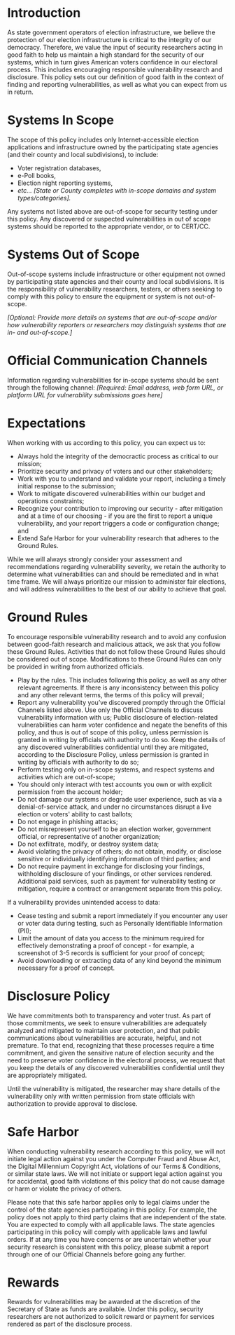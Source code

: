 # Introduction

As state government operators of election infrastructure, we believe the protection of our election infrastructure is critical to the integrity of our democracy. Therefore, we value the input of security researchers acting in good faith to help us maintain a high standard for the security of our systems, which in turn gives American voters confidence in our electoral process. This includes encouraging responsible vulnerability research and disclosure. This policy sets out our definition of good faith in the context of finding and reporting vulnerabilities, as well as what you can expect from us in return.

# Systems In Scope 

The scope of this policy includes only Internet-accessible election applications and infrastructure owned by the participating state agencies (and their county and local subdivisions), to include:
- Voter registration databases,
- e-Poll books,
- Election night reporting systems,
- *etc... [State or County completes with in-scope domains and system types/categories].*

Any systems not listed above are out-of-scope for security testing under this policy. Any discovered or suspected vulnerabilities in out of scope systems should be reported to the appropriate vendor, or to CERT/CC.

# Systems Out of Scope 

Out-of-scope systems include infrastructure or other equipment not owned by participating state agencies and their county and local subdivisions. It is the responsibility of vulnerability researchers, testers, or others seeking to comply with this policy to ensure the equipment or system is not out-of-scope.

*[Optional: Provide more details on systems that are out-of-scope and/or how vulnerability reporters or researchers may distinguish systems that are in- and out-of-scope.]*

# Official Communication Channels 

Information regarding vulnerabilities for in-scope systems should be sent through the following channel: *[Required: Email address, web form URL, or platform URL for vulnerability submissions goes here]*

# Expectations

When working with us according to this policy, you can expect us to:
- Always hold the integrity of the democractic process as critical to our mission;
- Prioritize security and privacy of voters and our other stakeholders;
- Work with you to understand and validate your report, including a timely initial response to the submission;
- Work to mitigate discovered vulnerabilities within our budget and operations constraints; 
- Recognize your contribution to improving our security - after mitigation and at a time of our choosing - if you are the first to report a unique vulnerability, and your report triggers a code or configuration change; and
- Extend Safe Harbor for your vulnerability research that adheres to the Ground Rules.

While we will always strongly consider your assessment and recommendations regarding vulnerability severity, we retain the authority to determine what vulnerabilities can and should be remediated and in what time frame. We will always prioritize our mission to administer fair elections, and will address vulnerabilities to the best of our ability to achieve that goal.

# Ground Rules

To encourage responsible vulnerability research and to avoid any confusion between good-faith research and malicious attack, we ask that you follow these Ground Rules. Activities that do not follow these Ground Rules should be considered out of scope. Modifications to these Ground Rules can only be provided in writing from authorized officials. 

- Play by the rules. This includes following this policy, as well as any other relevant agreements. If there is any inconsistency between this policy and any other relevant terms, the terms of this policy will prevail;
- Report any vulnerability you’ve discovered promptly through the Official Channels listed above. Use only the Official Channels to discuss vulnerability information with us; Public disclosure of election-related vulnerabilities can harm voter confidence and negate the benefits of this policy, and thus is out of scope of this policy, unless permission is granted in writing by officials with authority to do so. Keep the details of any discovered vulnerabilities confidential until they are mitigated, according to the Disclosure Policy, unless permission is granted in writing by officials with authority to do so;
- Perform testing only on in-scope systems, and respect systems and activities which are out-of-scope;
- You should only interact with test accounts you own or with explicit permission from the account holder; 
- Do not damage our systems or degrade user experience, such as via a denial-of-service attack, and under no circumstances disrupt a live election or voters' ability to cast ballots;
- Do not engage in phishing attacks;
- Do not misrepresent yourself to be an election worker, government official, or representative of another organization;
- Do not exfiltrate, modify, or destroy system data;
- Avoid violating the privacy of others; do not obtain, modify, or disclose sensitive or individually identifying information of third parties; and
- Do not require payment in exchange for disclosing your findings, withholding disclosure of your findings, or other services rendered. Additional paid services, such as payment for vulnerability testing or mitigation, require a contract or arrangement separate from this policy.


If a vulnerability provides unintended access to data:
- Cease testing and submit a report immediately if you encounter any user or voter data during testing, such as Personally Identifiable Information (PII);
- Limit the amount of data you access to the minimum required for effectively demonstrating a proof of concept - for example, a screenshot of 3-5 records is sufficient for your proof of concept;
- Avoid downloading or extracting data of any kind beyond the minimum necessary for a proof of concept.

# Disclosure Policy

We have commitments both to transparency and voter trust. As part of those commitments, we seek to ensure vulnerabilities are adequately analyzed and mitigated to maintain user protection, and that public communications about vulnerabilities are accurate, helpful, and not premature. To that end, recognizing that these processes require a time commitment, and given the sensitive nature of election security and the need to preserve voter confidence in the electoral process, we request that you keep the details of any discovered vulnerabilities confidential until they are appropriately mitigated.

Until the vulnerability is mitigated, the researcher may share details of the vulnerability only with written permission from state officials with authorization to provide approval to disclose.

# Safe Harbor

When conducting vulnerability research according to this policy, we will not initiate legal action against you under the Computer Fraud and Abuse Act, the Digital Millennium Copyright Act, violations of our Terms & Conditions, or similar state laws. We will not initiate or support legal action against you for accidental, good faith violations of this policy that do not cause damage or harm or violate the privacy of others.


Please note that this safe harbor applies only to legal claims under the control of the state agencies participating in this policy. For example, the policy does not apply to third party claims that are independent of the state. You are expected to comply with all applicable laws. The state agencies participating in this policy will comply with applicable laws and lawful orders.
If at any time you have concerns or are uncertain whether your security research is consistent with this policy, please submit a report through one of our Official Channels before going any further.

# Rewards

Rewards for vulnerabilities may be awarded at the discretion of the Secretary of State as funds are available. Under this policy, security researchers are not authorized to solicit reward or payment for services rendered as part of the disclosure process.